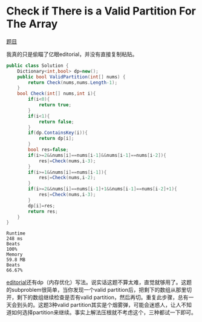 # Check if There is a Valid Partition For The Array

[题目](https://leetcode.com/problems/check-if-there-is-a-valid-partition-for-the-array/description/)

我真的只是偷瞄了亿眼editorial，并没有直接复制粘贴。
```c#
public class Solution {
    Dictionary<int,bool> dp=new();
    public bool ValidPartition(int[] nums) {
        return Check(nums,nums.Length-1);
    }
    bool Check(int[] nums,int i){
        if(i<0){
            return true;
        }
        if(i<1){
            return false;
        }
        if(dp.ContainsKey(i)){
            return dp[i];
        }
        bool res=false;
        if(i>=2&&nums[i]==nums[i-1]&&nums[i-1]==nums[i-2]){
            res|=Check(nums,i-3);
        }
        if(i>=1&&nums[i]==nums[i-1]){
            res|=Check(nums,i-2);
        }
        if(i>=2&&nums[i]==nums[i-1]+1&&nums[i-1]==nums[i-2]+1){
            res|=Check(nums,i-3);
        }
        dp[i]=res;
        return res;
    }
}
```
```
Runtime
248 ms
Beats
100%
Memory
59.8 MB
Beats
66.67%
```
[editorial](https://leetcode.com/problems/check-if-there-is-a-valid-partition-for-the-array/editorial/)还有dp（内存优化）写法。说实话这题不算太难，直觉就够用了。这题的subproblem很简单，当你发现一个valid partition后，把剩下的数组从那里切开，剩下的数组继续检查是否有valid partition，然后再切。重复此步骤，总有一天会到头的。这题3种valid partition其实是个烟雾弹，可能会迷惑人，让人不知道如何选择partition来继续。事实上解法压根就不考虑这个，三种都试一下即可。